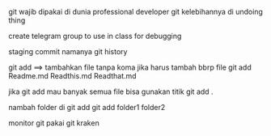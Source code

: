 git wajib dipakai di dunia professional developer
git kelebihannya di undoing thing

create telegram group to use in class for debugging

staging commit namanya git history

git add ==> tambahkan file tanpa koma jika harus tambah bbrp file
git add Readme.md Readthis.md Readthat.md

jika git add mau banyak semua file bisa gunakan titik
git add .

nambah folder di git add
git add folder1 folder2

monitor git pakai git kraken